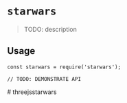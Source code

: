 # `starwars`

> TODO: description

## Usage

```
const starwars = require('starwars');

// TODO: DEMONSTRATE API
```
#   t h r e e j s s t a r w a r s  
 